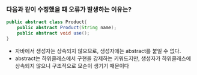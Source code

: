 ### 다음과 같이 수정했을 떄 오류가 발생하는 이유는?
~~~ java
public abstract class Product{
    public abstract Product(String name);
    public abstract void use();
}
~~~

- 자바에서 생성자는 상속되지 않으므로, 생성자에는 abstract를 붙일 수 없다.
- abstract는 하위클래스에서 구현을 강제하는 키워드지만, 생성자가 하위클래스에 상속되지 않으니 구조적으로 모순이 생기기 때문이다